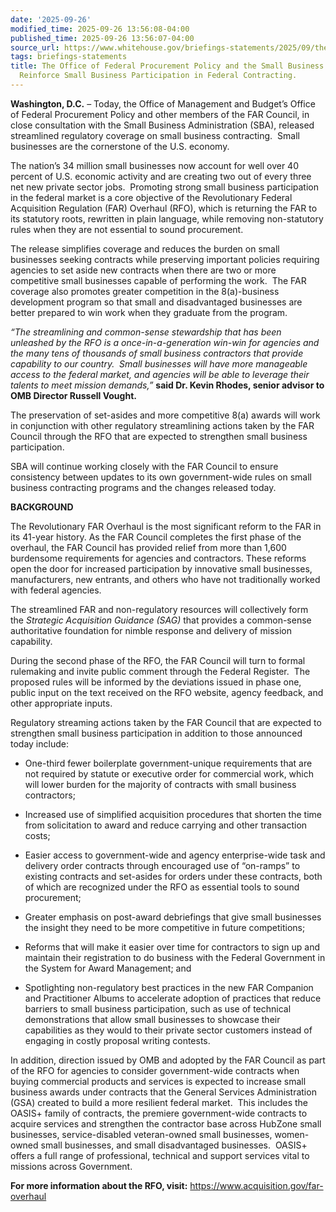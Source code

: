 ```yaml
---
date: '2025-09-26'
modified_time: 2025-09-26 13:56:08-04:00
published_time: 2025-09-26 13:56:07-04:00
source_url: https://www.whitehouse.gov/briefings-statements/2025/09/the-office-of-federal-procurement-policy-and-the-small-business-administration-reinforce-small-business-participation-in-federal-contracting/
tags: briefings-statements
title: The Office of Federal Procurement Policy and the Small Business Administration
  Reinforce Small Business Participation in Federal Contracting.
---
```

 
**Washington, D.C.** – Today, the Office of Management and Budget’s
Office of Federal Procurement Policy and other members of the FAR
Council, in close consultation with the Small Business Administration
(SBA), released streamlined regulatory coverage on small business
contracting.  Small businesses are the cornerstone of the U.S. economy. 

The nation’s 34 million small businesses now account for well over 40
percent of U.S. economic activity and are creating two out of every
three net new private sector jobs.  Promoting strong small business
participation in the federal market is a core objective of the
Revolutionary Federal Acquisition Regulation (FAR) Overhaul (RFO), which
is returning the FAR to its statutory roots, rewritten in plain
language, while removing non-statutory rules when they are not essential
to sound procurement. 

The release simplifies coverage and reduces the burden on small
businesses seeking contracts while preserving important policies
requiring agencies to set aside new contracts when there are two or more
competitive small businesses capable of performing the work.  The FAR
coverage also promotes greater competition in the 8(a)-business
development program so that small and disadvantaged businesses are
better prepared to win work when they graduate from the program.

*“The streamlining and common-sense stewardship that has been unleashed
by the RFO is a once-in-a-generation win-win for agencies and the many
tens of thousands of small business contractors that provide capability
to our country.  Small businesses will have more manageable access to
the federal market, and agencies will be able to leverage their talents
to meet mission demands,”* **said Dr. Kevin Rhodes, senior advisor to
OMB Director Russell Vought.**

The preservation of set-asides and more competitive 8(a) awards will
work in conjunction with other regulatory streamlining actions taken by
the FAR Council through the RFO that are expected to strengthen small
business participation. 

SBA will continue working closely with the FAR Council to ensure
consistency between updates to its own government-wide rules on small
business contracting programs and the changes released today.

**BACKGROUND**

The Revolutionary FAR Overhaul is the most significant reform to the FAR
in its 41-year history. As the FAR Council completes the first phase of
the overhaul, the FAR Council has provided relief from more than 1,600
burdensome requirements for agencies and contractors. These reforms open
the door for increased participation by innovative small businesses,
manufacturers, new entrants, and others who have not traditionally
worked with federal agencies.

The streamlined FAR and non-regulatory resources will collectively form
the *Strategic Acquisition Guidance (SAG)* that provides a common-sense
authoritative foundation for nimble response and delivery of mission
capability.

During the second phase of the RFO, the FAR Council will turn to formal
rulemaking and invite public comment through the Federal Register.  The
proposed rules will be informed by the deviations issued in phase one,
public input on the text received on the RFO website, agency feedback,
and other appropriate inputs.

Regulatory streaming actions taken by the FAR Council that are expected
to strengthen small business participation in addition to those
announced today include:

-   One-third fewer boilerplate government-unique requirements that are
    not required by statute or executive order for commercial work,
    which will lower burden for the majority of contracts with small
    business contractors;

<!-- -->

-   Increased use of simplified acquisition procedures that shorten the
    time from solicitation to award and reduce carrying and other
    transaction costs;

<!-- -->

-   Easier access to government-wide and agency enterprise-wide task and
    delivery order contracts through encouraged use of “on-ramps” to
    existing contracts and set-asides for orders under these contracts,
    both of which are recognized under the RFO as essential tools to
    sound procurement;

<!-- -->

-   Greater emphasis on post-award debriefings that give small
    businesses the insight they need to be more competitive in future
    competitions;

<!-- -->

-   Reforms that will make it easier over time for contractors to sign
    up and maintain their registration to do business with the Federal
    Government in the System for Award Management; and

<!-- -->

-   Spotlighting non-regulatory best practices in the new FAR Companion
    and Practitioner Albums to accelerate adoption of practices that
    reduce barriers to small business participation, such as use of
    technical demonstrations that allow small businesses to showcase
    their capabilities as they would to their private sector customers
    instead of engaging in costly proposal writing contests.

In addition, direction issued by OMB and adopted by the FAR Council as
part of the RFO for agencies to consider government-wide contracts when
buying commercial products and services is expected to increase small
business awards under contracts that the General Services Administration
(GSA) created to build a more resilient federal market.  This includes
the OASIS+ family of contracts, the premiere government-wide contracts
to acquire services and strengthen the contractor base across HubZone
small businesses, service-disabled veteran-owned small businesses,
women-owned small businesses, and small disadvantaged businesses. 
OASIS+ offers a full range of professional, technical and support
services vital to missions across Government.

**For more information about the RFO,
visit:** <https://www.acquisition.gov/far-overhaul> 
